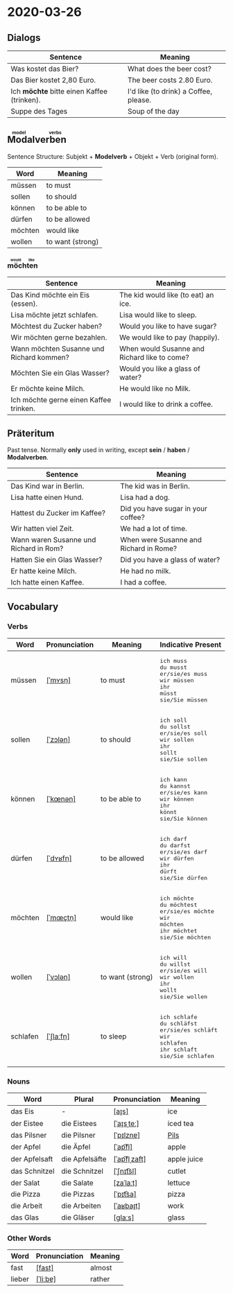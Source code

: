 # 2020-03-26

## Dialogs

| Sentence                                     | Meaning                               |
| -------------------------------------------- | ------------------------------------- |
| Was kostet das Bier?                         | What does the beer cost?              |
| Das Bier kostet 2,80 Euro.                   | The beer costs 2.80 Euro.             |
| Ich **möchte** bitte einen Kaffee (trinken). | I'd like (to drink) a Coffee, please. |
| Suppe des Tages                              | Soup of the day                       |

## <ruby>Modalverben<rt>model verbs</rt></ruby>

Sentence Structure: Subjekt + **Modelverb** + Objekt + Verb (original form).

| Word    | Meaning          |
| ------- | ---------------- |
| müssen  | to must          |
| sollen  | to should        |
| können  | to be able to    |
| dürfen  | to be allowed    |
| möchten | would like       |
| wollen  | to want (strong) |

### <ruby>möchten<rt>would like</rt></ruby>

| Sentence                                 | Meaning                                      |
| ---------------------------------------- | -------------------------------------------- |
| Das Kind möchte ein Eis (essen).         | The kid would like (to eat) an ice.          |
| Lisa möchte jetzt schlafen.              | Lisa would like to sleep.                    |
| Möchtest du Zucker haben?                | Would you like to have sugar?                |
| Wir möchten gerne bezahlen.              | We would like to pay (happily).              |
| Wann möchten Susanne und Richard kommen? | When would Susanne and Richard like to come? |
| Möchten Sie ein Glas Wasser?             | Would you like a glass of water?             |
| Er möchte keine Milch.                   | He would like no Milk.                       |
| Ich möchte gerne einen Kaffee trinken.   | I would like to drink a coffee.              |

## Präteritum

Past tense. Normally **only** used in writing, except **sein** / **haben** / **Modalverben**.

| Sentence                               | Meaning                                |
| -------------------------------------- | -------------------------------------- |
| Das Kind war in Berlin.                | The kid was in Berlin.                 |
| Lisa hatte einen Hund.                 | Lisa had a dog.                        |
| Hattest du Zucker im Kaffee?           | Did you have sugar in your coffee?     |
| Wir hatten viel Zeit.                  | We had a lot of time.                  |
| Wann waren Susanne und Richard in Rom? | When were Susanne and Richard in Rome? |
| Hatten Sie ein Glas Wasser?            | Did you have a glass of water?         |
| Er hatte keine Milch.                  | He had no milk.                        |
| Ich hatte einen Kaffee.                | I had a coffee.                        |

## Vocabulary

### Verbs

| Word     | Pronunciation                                                                                                          | Meaning          | Indicative Present                                                                                                                       |
| -------- | ---------------------------------------------------------------------------------------------------------------------- | ---------------- | ---------------------------------------------------------------------------------------------------------------------------------------- |
| müssen   | [[ˈmʏsn̩]](https://cdn.duden.de/_media_/audio/ID4116456_191028110.mp3)                                                 | to must          | <pre>ich       muss<br>du        musst<br>er/sie/es muss<br>wir       müssen<br>ihr       müsst<br>sie/Sie   müssen</pre>                |
| sollen   | [[ˈzɔlən]](https://cdn.duden.de/_media_/audio/ID4109142_90888027.mp3)                                                  | to should        | <pre>ich       soll<br>du        sollst<br>er/sie/es soll<br>wir       sollen<br>ihr       sollt<br>sie/Sie   sollen</pre>               |
| können   | [[ˈkœnən]](https://cdn.duden.de/_media_/audio/ID4110557_413239257.mp3)                                                 | to be able to    | <pre>ich       kann<br>du        kannst<br>er/sie/es kann<br>wir       können<br>ihr       könnt<br>sie/Sie   können</pre>               |
| dürfen   | [[ˈdʏʁfn̩]](https://cdn.duden.de/_media_/audio/ID4110282_85524536.mp3)                                                 | to be allowed    | <pre>ich       darf<br>du        darfst<br>er/sie/es darf<br>wir       dürfen<br>ihr       dürft<br>sie/Sie   dürfen</pre>               |
| möchten  | [[ˈmœçtn̩]](https://upload.wikimedia.org/wikipedia/commons/1/12/LL-Q188_%28deu%29-Sebastian_Wallroth-m%C3%B6chten.wav) | would like       | <pre>ich       möchte<br>du        möchtest<br>er/sie/es möchte<br>wir       möchten<br>ihr       möchtet<br>sie/Sie   möchten</pre>     |
| wollen   | [[ˈvɔlən]](https://cdn.duden.de/_media_/audio/ID4119015_353368863.mp3)                                                 | to want (strong) | <pre>ich       will<br>du        willst<br>er/sie/es will<br>wir       wollen<br>ihr       wollt<br>sie/Sie   wollen</pre>               |
| schlafen | [[ˈʃlaːfn̩]](https://cdn.duden.de/_media_/audio/ID4111541_109426517.mp3)                                               | to sleep         | <pre>ich       schlafe<br>du        schläfst<br>er/sie/es schläft<br>wir       schlafen<br>ihr       schlaft<br>sie/Sie   schlafen</pre> |

### Nouns

| Word          | Plural         | Pronunciation                                                                    | Meaning                                       |
| ------------- | -------------- | -------------------------------------------------------------------------------- | --------------------------------------------- |
| das Eis       | -              | [[aɪ̯s]](https://cdn.duden.de/_media_/audio/ID4126443_103978539.mp3)             | ice                                           |
| der Eistee    | die Eistees    | [[ˈaɪ̯sˌteː]](https://upload.wikimedia.org/wikipedia/commons/a/ab/De-Eistee.ogg) | iced tea                                      |
| das Pilsner   | die Pilsner    | [[ˈpɪlznɐ]](https://upload.wikimedia.org/wikipedia/commons/7/74/De-Pilsner.ogg)  | [Pils](https://en.wikipedia.org/wiki/Pilsner) |
| der Apfel     | die Äpfel      | [[ˈap͡fl̩]](https://cdn.duden.de/_media_/audio/ID4107696_323139861.mp3)          | apple                                         |
| der Apfelsaft | die Apfelsäfte | [[ˈap͡fl̩ˌzaft]](https://cdn.duden.de/_media_/audio/ID4131578_532021006.mp3)     | apple juice                                   |
| das Schnitzel | die Schnitzel  | [[ˈʃnɪt͡sl̩]](https://cdn.duden.de/_media_/audio/ID4111046_154532871.mp3)        | cutlet                                        |
| der Salat     | die Salate     | [[zaˈlaːt]](https://cdn.duden.de/_media_/audio/ID4111133_58338424.mp3)           | lettuce                                       |
| die Pizza     | die Pizzas     | [[ˈpɪt͡sa]](https://cdn.duden.de/_media_/audio/ID4116750_500795269.mp3)          | pizza                                         |
| die Arbeit    | die Arbeiten   | [[ˈaʁbaɪ̯t]](https://cdn.duden.de/_media_/audio/ID4113428_38743895.mp3)          | work                                          |
| das Glas      | die Gläser     | [[ɡlaːs]](https://cdn.duden.de/_media_/audio/ID4106978_189665862.mp3)            | glass                                         |

### Other Words

| Word   | Pronunciation                                                         | Meaning |
| ------ | --------------------------------------------------------------------- | ------- |
| fast   | [[fast]](https://cdn.duden.de/_media_/audio/ID4117324_255002658.mp3)  | almost  |
| lieber | [[ˈliːbɐ]](https://cdn.duden.de/_media_/audio/ID4295538_51676041.mp3) | rather  |
